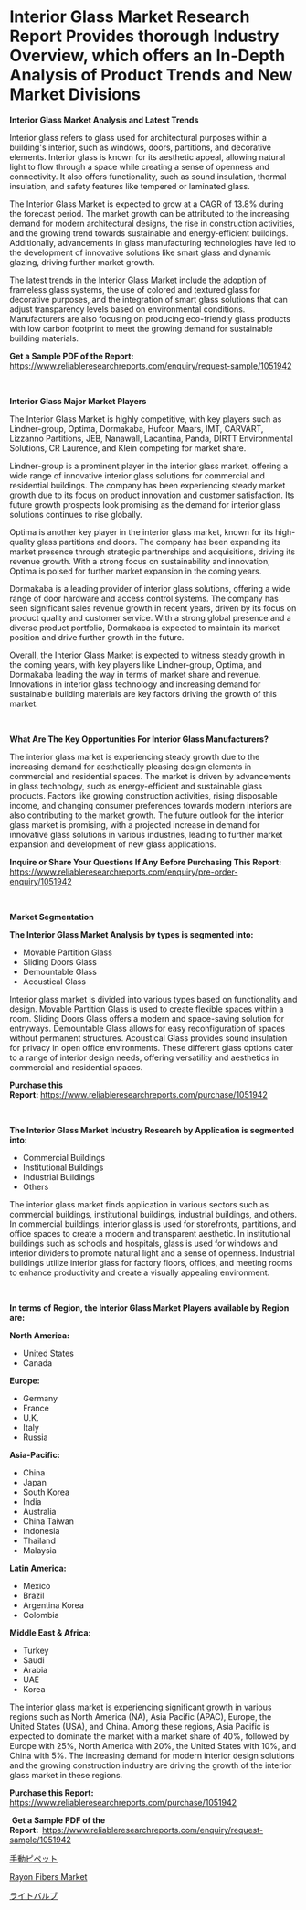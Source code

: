 <p><h1>Interior Glass Market Research Report Provides thorough Industry Overview, which offers an In-Depth Analysis of Product Trends and New Market Divisions</h1></p><p><strong>Interior Glass Market Analysis and Latest Trends</strong></p>
<p><p>Interior glass refers to glass used for architectural purposes within a building's interior, such as windows, doors, partitions, and decorative elements. Interior glass is known for its aesthetic appeal, allowing natural light to flow through a space while creating a sense of openness and connectivity. It also offers functionality, such as sound insulation, thermal insulation, and safety features like tempered or laminated glass.</p><p>The Interior Glass Market is expected to grow at a CAGR of 13.8% during the forecast period. The market growth can be attributed to the increasing demand for modern architectural designs, the rise in construction activities, and the growing trend towards sustainable and energy-efficient buildings. Additionally, advancements in glass manufacturing technologies have led to the development of innovative solutions like smart glass and dynamic glazing, driving further market growth.</p><p>The latest trends in the Interior Glass Market include the adoption of frameless glass systems, the use of colored and textured glass for decorative purposes, and the integration of smart glass solutions that can adjust transparency levels based on environmental conditions. Manufacturers are also focusing on producing eco-friendly glass products with low carbon footprint to meet the growing demand for sustainable building materials.</p></p>
<p><strong>Get a Sample PDF of the Report:&nbsp;</strong> <a href="https://www.reliableresearchreports.com/enquiry/request-sample/1051942">https://www.reliableresearchreports.com/enquiry/request-sample/1051942</a></p>
<p>&nbsp;</p>
<p><strong>Interior Glass Major Market Players</strong></p>
<p><p>The Interior Glass Market is highly competitive, with key players such as Lindner-group, Optima, Dormakaba, Hufcor, Maars, IMT, CARVART, Lizzanno Partitions, JEB, Nanawall, Lacantina, Panda, DIRTT Environmental Solutions, CR Laurence, and Klein competing for market share.</p><p>Lindner-group is a prominent player in the interior glass market, offering a wide range of innovative interior glass solutions for commercial and residential buildings. The company has been experiencing steady market growth due to its focus on product innovation and customer satisfaction. Its future growth prospects look promising as the demand for interior glass solutions continues to rise globally.</p><p>Optima is another key player in the interior glass market, known for its high-quality glass partitions and doors. The company has been expanding its market presence through strategic partnerships and acquisitions, driving its revenue growth. With a strong focus on sustainability and innovation, Optima is poised for further market expansion in the coming years.</p><p>Dormakaba is a leading provider of interior glass solutions, offering a wide range of door hardware and access control systems. The company has seen significant sales revenue growth in recent years, driven by its focus on product quality and customer service. With a strong global presence and a diverse product portfolio, Dormakaba is expected to maintain its market position and drive further growth in the future.</p><p>Overall, the Interior Glass Market is expected to witness steady growth in the coming years, with key players like Lindner-group, Optima, and Dormakaba leading the way in terms of market share and revenue. Innovations in interior glass technology and increasing demand for sustainable building materials are key factors driving the growth of this market.</p></p>
<p>&nbsp;</p>
<p><strong>What Are The Key Opportunities For Interior Glass Manufacturers?</strong></p>
<p><p>The interior glass market is experiencing steady growth due to the increasing demand for aesthetically pleasing design elements in commercial and residential spaces. The market is driven by advancements in glass technology, such as energy-efficient and sustainable glass products. Factors like growing construction activities, rising disposable income, and changing consumer preferences towards modern interiors are also contributing to the market growth. The future outlook for the interior glass market is promising, with a projected increase in demand for innovative glass solutions in various industries, leading to further market expansion and development of new glass applications.</p></p>
<p><strong>Inquire or Share Your Questions If Any Before Purchasing This Report:</strong> <a href="https://www.reliableresearchreports.com/enquiry/pre-order-enquiry/1051942">https://www.reliableresearchreports.com/enquiry/pre-order-enquiry/1051942</a></p>
<p>&nbsp;</p>
<p><strong>Market Segmentation</strong></p>
<p><strong>The Interior Glass Market Analysis by types is segmented into:</strong></p>
<p><ul><li>Movable Partition Glass</li><li>Sliding Doors Glass</li><li>Demountable Glass</li><li>Acoustical Glass</li></ul></p>
<p><p>Interior glass market is divided into various types based on functionality and design. Movable Partition Glass is used to create flexible spaces within a room. Sliding Doors Glass offers a modern and space-saving solution for entryways. Demountable Glass allows for easy reconfiguration of spaces without permanent structures. Acoustical Glass provides sound insulation for privacy in open office environments. These different glass options cater to a range of interior design needs, offering versatility and aesthetics in commercial and residential spaces.</p></p>
<p><strong>Purchase this Report:&nbsp;</strong><a href="https://www.reliableresearchreports.com/purchase/1051942">https://www.reliableresearchreports.com/purchase/1051942</a></p>
<p>&nbsp;</p>
<p><strong>The Interior Glass Market Industry Research by Application is segmented into:</strong></p>
<p><ul><li>Commercial Buildings</li><li>Institutional Buildings</li><li>Industrial Buildings</li><li>Others</li></ul></p>
<p><p>The interior glass market finds application in various sectors such as commercial buildings, institutional buildings, industrial buildings, and others. In commercial buildings, interior glass is used for storefronts, partitions, and office spaces to create a modern and transparent aesthetic. In institutional buildings such as schools and hospitals, glass is used for windows and interior dividers to promote natural light and a sense of openness. Industrial buildings utilize interior glass for factory floors, offices, and meeting rooms to enhance productivity and create a visually appealing environment.</p></p>
<p>&nbsp;</p>
<p><strong>In terms of Region, the Interior Glass Market Players available by Region are:</strong></p>
<p>
    <p> <strong> North America: </strong>
        <ul>
            <li>United States</li>
            <li>Canada</li>
        </ul>
        </p> 
    <p> <strong> Europe: </strong>
        <ul>
            <li>Germany</li>
            <li>France</li>
            <li>U.K.</li>
            <li>Italy</li>
            <li>Russia</li>
        </ul>
        </p> 
    <p> <strong> Asia-Pacific: </strong>
        <ul>
            <li>China</li>
            <li>Japan</li>
            <li>South Korea</li>
            <li>India</li>
            <li>Australia</li>
            <li>China Taiwan</li>
            <li>Indonesia</li>
            <li>Thailand</li>
            <li>Malaysia</li>
        </ul>
        </p> 
    <p> <strong> Latin America: </strong>
        <ul>
            <li>Mexico</li>
            <li>Brazil</li>
            <li>Argentina Korea</li>
            <li>Colombia</li>
        </ul>
        </p> 
    <p> <strong> Middle East & Africa: </strong>
        <ul>
            <li>Turkey</li>
            <li>Saudi</li>
            <li>Arabia</li>
            <li>UAE</li>
            <li>Korea</li>
        </ul>
    </p>
    </p>
<p><p>The interior glass market is experiencing significant growth in various regions such as North America (NA), Asia Pacific (APAC), Europe, the United States (USA), and China. Among these regions, Asia Pacific is expected to dominate the market with a market share of 40%, followed by Europe with 25%, North America with 20%, the United States with 10%, and China with 5%. The increasing demand for modern interior design solutions and the growing construction industry are driving the growth of the interior glass market in these regions.</p></p>
<p><strong>Purchase this Report: </strong><a href="https://www.reliableresearchreports.com/purchase/1051942">https://www.reliableresearchreports.com/purchase/1051942</a></p>
<p>&nbsp;<strong>Get a Sample PDF of the Report:&nbsp;&nbsp;</strong><a href="https://www.reliableresearchreports.com/enquiry/request-sample/1051942">https://www.reliableresearchreports.com/enquiry/request-sample/1051942</a></p>
<p><strong></strong></p>
<p><p><a href="https://medium.com/@rusty-marie2024/%E3%83%9E%E3%83%8B%E3%83%A5%E3%82%A2%E3%83%AB%E3%83%94%E3%83%9A%E3%83%83%E3%83%88%E5%B8%82%E5%A0%B4%E5%88%86%E6%9E%90%E3%81%8A%E3%82%88%E3%81%B32024%E5%B9%B4%E3%81%8B%E3%82%892031%E5%B9%B4%E3%81%BE%E3%81%A7%E3%81%AE%E6%9C%9F%E9%96%93%E3%81%AB%E4%BA%88%E6%B8%AC%E3%81%95%E3%82%8C%E3%82%8B%E3%82%B5%E3%82%A4%E3%82%BA-e137d2716a61">手動ピペット</a></p><p><a href="https://github.com/marloy8/Market-Research-Report-List-3/blob/main/rayon-fibers-market.md">Rayon Fibers Market</a></p><p><a href="https://medium.com/@marcosoenrt565736/%E9%9B%BB%E7%90%83%E5%B8%82%E5%A0%B4-%E5%B8%82%E5%A0%B4cagr-%E5%B8%82%E5%A0%B4%E5%8B%95%E5%90%91-%E3%81%8A%E3%82%88%E3%81%B3%E6%88%90%E9%95%B7%E6%88%A6%E7%95%A5%E3%81%AB%E5%AF%BE%E3%81%99%E3%82%8B%E6%B4%9E%E5%AF%9F-7d13ed7f7a53">ライトバルブ</a></p></p>